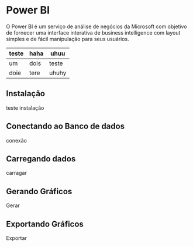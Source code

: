 # Power BI

  O Power BI é um serviço de análise de negócios da Microsoft com objetivo de fornecer uma interface interativa de business intelligence com layout simples e de fácil manipulação para seus usuários.


|teste   | haha  |uhuu   |
|--------|-------|-------|
|um      | dois  |teste  |
|doie    | tere  |uhuhy  |

## Instalação


teste instalação

## Conectando ao Banco de dados

conexão


## Carregando dados

carragar

## Gerando Gráficos

Gerar

## Exportando Gráficos
Exportar
